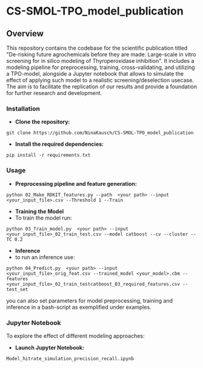 # CS-SMOL-TPO_model_publication

## **Overview**
This repository contains the codebase for the scientific publication titled "De-risking future agrochemicals before they are made: Large-scale in vitro screening for in silico modeling of Thyroperoxidase inhibition". It includes a modeling pipeline for preprocessing, training, cross-validating, and utilizing a TPO-model, alongside a Jupyter notebook that allows to simulate the effect of applying such model to a realistic screening/deselection usecase. The aim is to facilitate the replication of our results and provide a foundation for further research and development.

### **Installation**
- **Clone the repository:**
```
git clone https://github.com/NinaKausch/CS-SMOL-TPO_model_publication
```

- **Install the required dependencies:**
```
pip install -r requirements.txt
```
 
### **Usage**

- **Preprocessing pipeline and feature generation:**
```
python 02_Make_RDKIT_features.py --path  <your path> --input <your_input_file>.csv --Threshold 1 --Train
```

- **Training the Model**
- To train the model run:
```
python 03_Train_model.py  <your path> --input <your_input_file>_02_train_test.csv --model catboost --cv --cluster --TC 0.2
```

- **Inference**
- to run an inference use:
```
python 04_Predict.py  <your path> --input <your_input_file>_orig_feat.csv --trained_model <your_model>.cbm --features <your_input_file>_02_train_testcatboost_03_required_features.csv --test_set
```

you can also set parameters for model preprocessing, training and inference in a bash-script as exemplified under examples. 

### **Jupyter Notebook**
To explore the effect of different modeling approaches:
- **Launch Jupyter Notebook:**
```
Model_hitrate_simulation_precision_recall.ipynb
```
